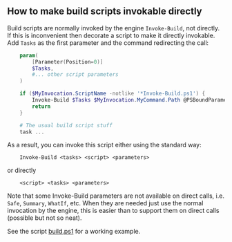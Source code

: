 
## How to make build scripts invokable directly

Build scripts are normally invoked by the engine `Invoke-Build`, not directly.
If this is inconvenient then decorate a script to make it directly invokable.
Add `Tasks` as the first parameter and the command redirecting the call:

```powershell
    param(
        [Parameter(Position=0)]
        $Tasks,
        #... other script parameters
    )

    if ($MyInvocation.ScriptName -notlike '*Invoke-Build.ps1') {
        Invoke-Build $Tasks $MyInvocation.MyCommand.Path @PSBoundParameters
        return
    }

    # The usual build script stuff
    task ...
```

As a result, you can invoke this script either using the standard way:

```
    Invoke-Build <tasks> <script> <parameters>
```

or directly

```
    <script> <tasks> <parameters>
```

Note that some Invoke-Build parameters are not available on direct calls, i.e.
`Safe`, `Summary`, `WhatIf`, etc. When they are needed just use the normal
invocation by the engine, this is easier than to support them on direct
calls (possible but not so neat).

See the script [build.ps1](build.ps1) for a working example.
